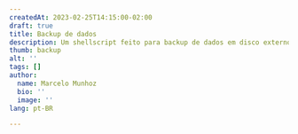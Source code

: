 ```yaml
---
createdAt: 2023-02-25T14:15:00-02:00
draft: true
title: Backup de dados
description: Um shellscript feito para backup de dados em disco externo
thumb: backup
alt: ''
tags: []
author:
  name: Marcelo Munhoz
  bio: ''
  image: ''
lang: pt-BR

---
```

